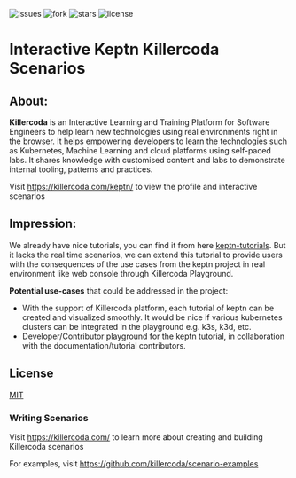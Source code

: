 ![issues](https://img.shields.io/github/issues/afzal442/keptn-pg-killerway) ![fork](https://img.shields.io/github/forks/afzal442/keptn-pg-killerway) ![stars](https://img.shields.io/github/stars/afzal442/keptn-pg-killerway) ![license](https://img.shields.io/github/license/afzal442/keptn-pg-killerway) 

# Interactive Keptn Killercoda Scenarios

## About:
<b>Killercoda</b> is an Interactive Learning and Training Platform for Software Engineers to help learn new technologies using real environments right in the browser. It helps empowering developers to learn the technologies such as Kubernetes, Machine Learning and cloud platforms using self-paced labs. It shares knowledge with customised content and labs to demonstrate internal tooling, patterns and practices.

Visit https://killercoda.com/keptn/ to view the profile and interactive scenarios

## Impression:
We already have nice tutorials, you can find it from here [keptn-tutorials](https://tutorials.keptn.sh/). But it lacks the real time scenarios, we can extend this tutorial to provide users with the consequences of the use cases from the keptn project in real environment like web console through Killercoda Playground.

<b>Potential use-cases</b> that could be addressed in the project:

- With the support of Killercoda platform, each tutorial of keptn can be created and visualized smoothly. It would be nice if various kubernetes clusters can be integrated in the playground e.g. k3s, k3d, etc.
- Developer/Contributor playground for the keptn tutorial, in collaboration with the documentation/tutorial contributors.

## License
[MIT](https://github.com/afzal442/keptn-pg-killerway/blob/master/LICENSE)

### Writing Scenarios
Visit https://killercoda.com/ to learn more about creating and building Killercoda scenarios

For examples, visit https://github.com/killercoda/scenario-examples
